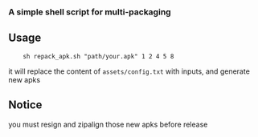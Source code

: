 ### A simple shell script for multi-packaging

## Usage


```
	sh repack_apk.sh "path/your.apk" 1 2 4 5 8
```

it will replace the content of `assets/config.txt` with inputs, and generate new apks

## Notice

you must resign and zipalign those new apks before release 
